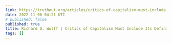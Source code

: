 ```yaml
---
link: https://truthout.org/articles/critics-of-capitalism-must-include-its-definition/
date: 2022-11-06 04:21 UTC
# published: false
published: true
title: Richard D. Wolff | Critics of Capitalism Must Include Its Definition
tags: []
---
```




